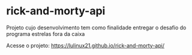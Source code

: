 # rick-and-morty-api

Projeto cujo desenvolvimento tem como finalidade entregar o desafio do programa estrelas fora da caixa

Acesse o projeto: https://lulinux21.github.io/rick-and-morty-api/
